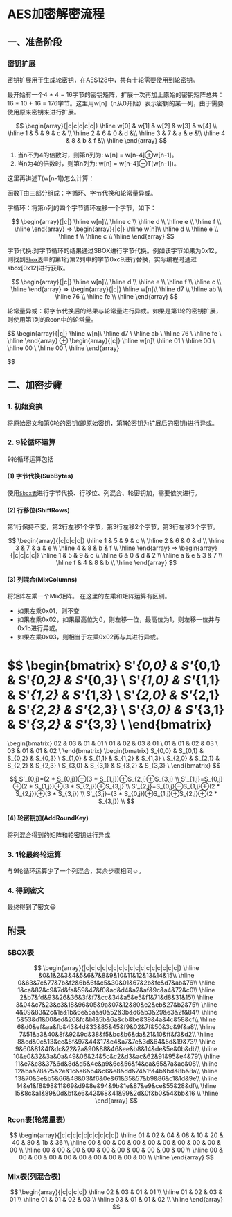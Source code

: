 # AES加密解密流程

## 一、准备阶段
### 密钥扩展
密钥扩展用于生成轮密钥，在AES128中，共有十轮需要使用到轮密钥。

最开始有一个4 * 4 = 16字节的密钥矩阵，扩展十次再加上原始的密钥矩阵总共：16 * 10 + 16 = 176字节。这里用w[n]（n从0开始）表示密钥的某一列，由于需要使用原来密钥来进行扩展。

$$
\begin{array}{|c|c|c|c|c|}
    \hline w[0] & w[1] & w[2] & w[3] & w[4] \\
	\hline 1 & 5 & 9 & c & \\
	\hline 2 & 6 & 0 & d &\\
	\hline 3 & 7 & a & e &\\
	\hline 4 & 8 & b & f &\\
	\hline
\end{array}
$$

1. 当n不为4的倍数时，则第n列为: w[n] = w[n-4]⊕w[n-1]。
2. 当n为4的倍数时，则第n列为: w[n] = w[n-4]⊕T(w[n-1])。

这里再讲述T(w[n-1])怎么计算：

函数T由三部分组成：字循环、字节代换和轮常量异或。

字循环：将第n列的四个字节循环左移一个字节，如下：

$$
\begin{array}{|c|}
    \hline w[n]\\
	\hline c \\
	\hline d \\
	\hline e \\
	\hline f \\
	\hline
\end{array}
 =>
\begin{array}{|c|}
    \hline w[n]\\
	\hline d \\
	\hline e \\
	\hline f \\
	\hline c \\
	\hline
\end{array}
$$

字节代换:对字节循环的结果通过SBOX进行字节代换。例如该字节如果为0x12，则找到[`Sbox表`](#sbox表)中的第1行第2列中的字节0xc9进行替换，实际编程时通过sbox[0x12]进行获取。

$$
\begin{array}{|c|}
    \hline w[n]\\
	\hline d \\
	\hline e \\
	\hline f \\
	\hline c \\
	\hline
\end{array}
 =>
\begin{array}{|c|}
    \hline w[n]\\
	\hline d7 \\
	\hline ab \\
	\hline 76 \\
	\hline fe \\
	\hline
\end{array}
$$

轮常量异或：将字节代换后的结果与轮常量进行异或。如果是第1轮的密钥扩展，则使用第1列的Rcon中的轮常量。

$$
\begin{array}{|c|}
    \hline w[n]\\
	\hline d7 \\
	\hline ab \\
	\hline 76 \\
	\hline fe \\
	\hline
\end{array}
⊕
\begin{array}{|c|}
    \hline w[n]\\
	\hline 01 \\
	\hline 00 \\
	\hline 00 \\
	\hline 00 \\
	\hline
\end{array}

$$

## 二、加密步骤
### 1. 初始变换
将原始密文和第0轮的密钥(即原始密钥，第1轮密钥为扩展后的密钥)进行异或。
### 2. 9轮循环运算
9轮循环运算包括
#### (1) 字节代换(SubBytes)
使用[`Sbox表`](#sbox表)进行字节代换、行移位、列混合、轮密钥加，需要依次进行。
#### (2) 行移位(ShiftRows)
第1行保持不变，第2行左移1个字节，第3行左移2个字节，第3行左移3个字节。

$$
\begin{array}{|c|c|c|c|}
	\hline 1 & 5 & 9 & c \\
	\hline 2 & 6 & 0 & d \\
	\hline 3 & 7 & a & e \\
	\hline 4 & 8 & b & f \\
	\hline
\end{array}
=>
\begin{array}{|c|c|c|c|}
	\hline 1 & 5 & 9 & c \\
	\hline 6 & 0 & d & 2 \\
	\hline a & e & 3 & 7 \\ 
	\hline f & 4 & 8 & b \\
	\hline
\end{array}
$$





#### (3) 列混合(MixColumns)
将矩阵左乘一个Mix矩阵。
在这里的左乘和矩阵运算有区别。
- 如果左乘0x01，则不变
- 如果左乘0x02，如果最高位为0，则左移一位，最高位为1，则左移一位并与0x1b进行异或。
- 如果左乘0x03，则相当于左乘0x02再与其进行异或。


$$
\begin{bmatrix}
S'_{0,0} & S'_{0,1} & S'_{0,2} & S'_{0,3} \\
S'_{1,0} & S'_{1,1} & S'_{1,2} & S'_{1,3} \\
S'_{2,0} & S'_{2,1} & S'_{2,2} & S'_{2,3} \\
S'_{3,0} & S'_{3,1} & S'_{3,2} & S'_{3,3} \\
\end{bmatrix}
=
\begin{bmatrix}
02 & 03 & 01 & 01 \\
01 & 02 & 03 & 01 \\
01 & 01 & 02 & 03 \\
03 & 01 & 01 & 02 \\
\end{bmatrix}
\begin{bmatrix}
S_{0,0} & S_{0,1} & S_{0,2} & S_{0,3} \\
S_{1,0} & S_{1,1} & S_{1,2} & S_{1,3} \\
S_{2,0} & S_{2,1} & S_{2,2} & S_{2,3} \\
S_{3,0} & S_{3,1} & S_{3,2} & S_{3,3} \\
\end{bmatrix}
$$

$$
S'_{0,j}=(2 * S_{0,j})⊕(3 * S_{1,j})⊕S_{2,j}⊕S_{3,j} \\
S'_{1,j}=S_{0,j}⊕(2 * S_{1,j})⊕(3 * S_{2,j})⊕S_{3,j} \\
S'_{2,j}=S_{0,j}⊕S_{1,j}⊕(2 * S_{2,j})⊕(3 * S_{3,j}) \\
S'_{3,j}=(3 * S_{0,j})⊕S_{1,j}⊕S_{2,j}⊕(2 * S_{3,j}) \\
$$

#### (4) 轮密钥加(AddRoundKey)
将列混合得到的矩阵和轮密钥进行异或
### 3. 1轮最终轮运算
与9轮循环运算少了一个列混合，其余步骤相同:relaxed:。
### 4. 得到密文
最终得到了密文:smiley:


## 附录
### SBOX表


$$
\begin{array}{|c|c|c|c|c|c|c|c|c|c|c|c|c|c|c|c|c|}
\hline &0&1&2&3&4&5&6&7&8&9&10&11&12&13&14&15\\
\hline 0&63&7c&77&7b&f2&6b&6f&c5&30&01&67&2b&fe&d7&ab&76\\
\hline 1&ca&82&c9&7d&fa&59&47&f0&ad&d4&a2&af&9c&a4&72&c0\\
\hline 2&b7&fd&93&26&36&3f&f7&cc&34&a5&e5&f1&71&d8&31&15\\
\hline 3&04&c7&23&c3&18&96&05&9a&07&12&80&e2&eb&27&b2&75\\
\hline 4&09&83&2c&1a&1b&6e&5a&a0&52&3b&d6&b3&29&e3&2f&84\\
\hline 5&53&d1&00&ed&20&fc&b1&5b&6a&cb&be&39&4a&4c&58&cf\\
\hline 6&d0&ef&aa&fb&43&4d&33&85&45&f9&02&7f&50&3c&9f&a8\\
\hline 7&51&a3&40&8f&92&9d&38&f5&bc&b6&da&21&10&ff&f3&d2\\
\hline 8&cd&0c&13&ec&5f&97&44&17&c4&a7&7e&3d&64&5d&19&73\\
\hline 9&60&81&4f&dc&22&2a&90&88&46&ee&b8&14&de&5e&0b&db\\
\hline 10&e0&32&3a&0a&49&06&24&5c&c2&d3&ac&62&91&95&e4&79\\
\hline 11&e7&c8&37&6d&8d&d5&4e&a9&6c&56&f4&ea&65&7a&ae&08\\
\hline 12&ba&78&25&2e&1c&a6&b4&c6&e8&dd&74&1f&4b&bd&8b&8a\\
\hline 13&70&3e&b5&66&48&03&f6&0e&61&35&57&b9&86&c1&1d&9e\\
\hline 14&e1&f8&98&11&69&d9&8e&94&9b&1e&87&e9&ce&55&28&df\\
\hline 15&8c&a1&89&0d&bf&e6&42&68&41&99&2d&0f&b0&54&bb&16 \\ 
\hline
\end{array}
$$

### Rcon表(轮常量表)

$$
\begin{array}{|c|c|c|c|c|c|c|c|c|c|}
	\hline 01 & 02 & 04 & 08 & 10 & 20 & 40 & 80 & 1b & 36 \\
	\hline 00 & 00 & 00 & 00 & 00 & 00 & 00 & 00 & 00 & 00 \\
	\hline 00 & 00 & 00 & 00 & 00 & 00 & 00 & 00 & 00 & 00 \\
	\hline 00 & 00 & 00 & 00 & 00 & 00 & 00 & 00 & 00 & 00 \\
	\hline
\end{array}
$$

### Mix表(列混合表)

$$
\begin{array}{|c|c|c|c|}
\hline 02 & 03 & 01 & 01 \\
\hline 01 & 02 & 03 & 01 \\
\hline 01 & 01 & 02 & 03 \\
\hline 03 & 01 & 01 & 02 \\
\hline
\end{array}
$$

